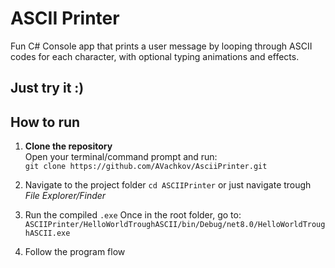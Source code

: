 # ASCII Printer

Fun C# Console app that prints a user message by looping through ASCII codes for each character, with optional typing animations and effects.

## Just try it :)

## How to run

1. **Clone the repository**  
   Open your terminal/command prompt and run:  
   ```git clone https://github.com/AVachkov/AsciiPrinter.git```

2. Navigate to the project folder
  ```cd ASCIIPrinter```
  or just navigate trough *File Explorer/Finder*

3. Run the compiled `.exe`
   Once in the root folder, go to:
   ``ASCIIPrinter/HelloWorldTroughASCII/bin/Debug/net8.0/HelloWorldTroughASCII.exe``

5. Follow the program flow

